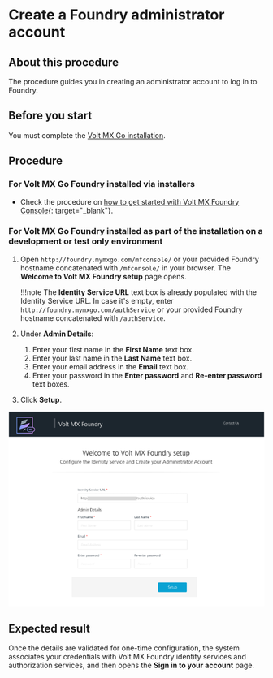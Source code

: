 # Create a Foundry administrator account

## About this procedure

The procedure guides you in creating an administrator account to log in to Foundry.

## Before you start

You must complete the [Volt MX Go installation](../tutorials/installation.md). 

## Procedure

### For Volt MX Go Foundry installed via installers

- Check the procedure on [how to get started with Volt MX Foundry Console](https://opensource.hcltechsw.com/volt-mx-docs/95/docs/documentation/Foundry/voltmx_foundry_user_guide/Content/How_to_access_VoltMX_Foundry_Portal_on-Prem.html){: target="_blank"}.

### For Volt MX Go Foundry installed as part of the installation on a development or test only environment

1. Open `http://foundry.mymxgo.com/mfconsole/` or your provided Foundry hostname concatenated with `/mfconsole/` in your browser. The **Welcome to Volt MX Foundry setup** page opens.

    !!!note
        The **Identity Service URL** text box is already populated with the Identity Service URL. In case it's empty, enter `http://foundry.mymxgo.com/authService` or your provided Foundry hostname concatenated with `/authService`.

2. Under **Admin Details**: 

    1. Enter your first name in the **First Name** text box. 
    2. Enter your last name in the **Last Name** text box.
    3. Enter your email address in the **Email** text box. 
    4. Enter your password in the **Enter password** and **Re-enter password** text boxes. 

3. Click **Setup**.

![Welcome to Volt MX Foundry setup](../assets/images/Foundryaccountsetup.png)

## Expected result

Once the details are validated for one-time configuration, the system associates your credentials with Volt MX Foundry identity services and authorization services, and then opens the **Sign in to your account** page. 
